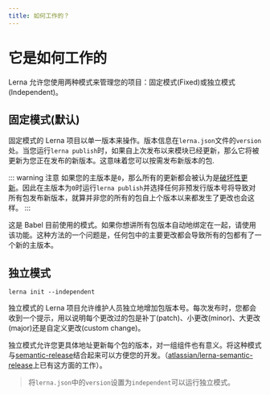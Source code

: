 ```yaml
---
title: 如何工作的？
---
```


# 它是如何工作的

Lerna 允许您使用两种模式来管理您的项目：固定模式(Fixed)或独立模式(Independent)。

## 固定模式(默认)

固定模式的 Lerna 项目以单一版本来操作。版本信息在`lerna.json`文件的`version`处。当您运行`lerna publish`时，如果自上次发布以来模块已经更新，那么它将被更新为您正在发布的新版本。这意味着您可以按需发布新版本的包.

::: warning 注意
如果您的主版本是`0`，那么所有的更新都会被认为是[破坏性更新](https://semver.org/#spec-item-4)。因此在主版本为`0`时运行`lerna publish`并选择任何非预发行版本号将导致对所有包发布新版本，就算并非您的所有的包自上个版本以来都发生了更改也会这样。
:::

这是 Babel 目前使用的模式。如果你想讲所有包版本自动地绑定在一起，请使用该功能。这种方法的一个问题是，任何包中的主要更改都会导致所有的包都有了一个新的主版本。

## 独立模式

`lerna init --independent`

独立模式的 Lerna 项目允许维护人员独立地增加包版本号。每次发布时，您都会收到一个提示，用以说明每个更改过的包是补丁(patch)、小更改(minor)、大更改(major)还是自定义更改(custom change)。

独立模式允许您更具体地址更新每个包的版本，对一组组件也有意义。将这种模式与[semantic-release](https://github.com/semantic-release/semantic-release)结合起来可以方便您的开发。（[atlassian/lerna-semantic-release](https://github.com/atlassian/lerna-semantic-release)上已有这方面的工作）。

> 将`lerna.json`中的`version`设置为`independent`可以运行独立模式。

